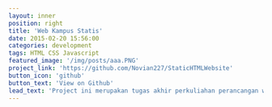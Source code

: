 ```yaml
---
layout: inner
position: right
title: 'Web Kampus Statis'
date: 2015-02-20 15:56:00
categories: development
tags: HTML CSS Javascript
featured_image: '/img/posts/aaa.PNG'
project_link: 'https://github.com/Novian227/StaticHTMLWebsite'
button_icon: 'github'
button_text: 'View on Github'
lead_text: 'Project ini merupakan tugas akhir perkuliahan perancangan web pada semester 2.'
---
```

